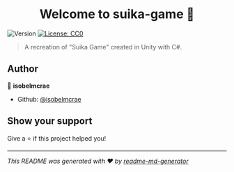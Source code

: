 <h1 align="center">Welcome to suika-game 👋</h1>
<p>
  <img alt="Version" src="https://img.shields.io/badge/version-0.1-blue.svg?cacheSeconds=2592000" />
  <a href="#" target="_blank">
    <img alt="License: CC0" src="https://img.shields.io/badge/License-CC0-yellow.svg" />
  </a>
</p>

> A recreation of &#34;Suika Game&#34; created in Unity with C#.

## Author

👤 **isobelmcrae**

* Github: [@isobelmcrae](https://github.com/isobelmcrae)

## Show your support

Give a ⭐️ if this project helped you!

***
_This README was generated with ❤️ by [readme-md-generator](https://github.com/kefranabg/readme-md-generator)_